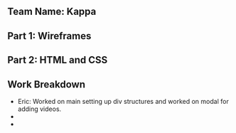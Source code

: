 ## Team Name: Kappa

## Part 1: Wireframes

## Part 2: HTML and CSS


## Work Breakdown
* Eric: Worked on main setting up div structures and worked on modal for adding videos.
* 
* 